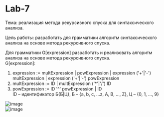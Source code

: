 # Lab-7
Тема: реализация метода рекурсивного спуска для синтаксического анализа.<br />

Цель работы: разработать для грамматики алгоритм синтаксического анализа на основе метода рекурсивного спуска.<br />

Для грамматики G[expression] разработать и реализовать алгоритм анализа на основе метода рекурсивного спуска. <br />
G[expression]: <br />
1. expression := multExpression | powExpression | expression ('+'|'-') multExpression | expression ('+'|'-') powExpression <br />
2. multExpression := ID | multExpression ('*'|'/') ID <br />
3. powExpression := ID '^' powExpression | ID <br />
ID – идентификатор Б{Б|Ц}, Б – {a, b, c, ...z, A, B, …, Z}, Ц – {0, 1, …, 9}<br />

![image](https://github.com/Grayvendor/Lab-7/assets/160223599/3089fef2-3361-45bf-bdf9-6a9a4f363a66)<br />
![image](https://github.com/Grayvendor/Lab-7/assets/160223599/db5fad6b-09aa-4bd3-ae14-44930ca2711e)<br />

